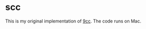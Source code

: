 # scc
This is my original implementation of [9cc](https://www.sigbus.info/compilerbook/). The code runs on Mac.
